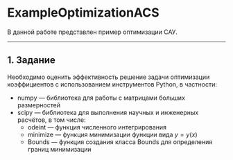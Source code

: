 # ExampleOptimizationACS
В данной работе представлен пример оптимизации САУ.

---

## 1. Задание

Необходимо оценить эффективность решение задачи оптимизации коэффициентов с использованием инструментов Python, в частности:
- numpy — библиотека для работы с матрицами больших размерностей
- scipy — библиотека для выполнения научных и инженерных расчётов, в том числе:
    - odeint — функция численного интегрирования
    - minimize — функция минимизации функции вида $y = y(x)$
    - Bounds — функция создания класса Bounds для определения границ минимизации